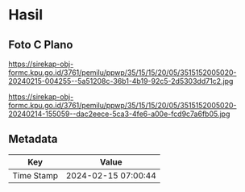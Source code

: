 # Hasil

## Foto C Plano

https://sirekap-obj-formc.kpu.go.id/3761/pemilu/ppwp/35/15/15/20/05/3515152005020-20240215-004255--5a51208c-36b1-4b19-92c5-2d5303dd71c2.jpg

https://sirekap-obj-formc.kpu.go.id/3761/pemilu/ppwp/35/15/15/20/05/3515152005020-20240214-155059--dac2eece-5ca3-4fe6-a00e-fcd9c7a6fb05.jpg


## Metadata

| Key        | Value               |
| ---------- | ------------------- |
| Time Stamp | 2024-02-15 07:00:44 |



